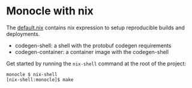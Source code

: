 Monocle with nix
================

The [default.nix](./default.nix) contains nix expression to setup
reproducible builds and deployments.

- codegen-shell: a shell with the protobuf codegen requirements
- codegen-container: a container image with the codegen-shell

Get started by running the `nix-shell` command at the root of the project:

```ShellSession
monocle $ nix-shell
[nix-shell:monocle]$ make
```
